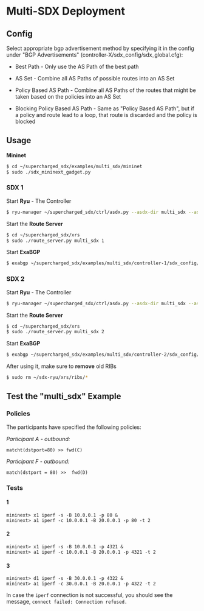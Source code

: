 # Multi-SDX Deployment

## Config
Select appropriate bgp advertisement method by specifying it in the config under "BGP Advertisements" (controller-X/sdx_config/sdx_global.cfg):

* Best Path - Only use the AS Path of the best path

* AS Set - Combine all AS Paths of possible routes into an AS Set

* Policy Based AS Path - Combine all AS Paths of the routes that might be taken based on the policies into an AS Set

* Blocking Policy Based AS Path - Same as "Policy Based AS Path", but if a policy and route lead to a loop, that route is discarded and the policy is blocked

## Usage
__Mininet__ 
```bash
$ cd ~/supercharged_sdx/examples/multi_sdx/mininet  
$ sudo ./sdx_mininext_gadget.py  
```

### SDX 1
Start __Ryu__ - The Controller  

```bash
$ ryu-manager ~/supercharged_sdx/ctrl/asdx.py --asdx-dir multi_sdx --asdx-controller 1 --ofp-tcp-listen-port 7733
```

Start the __Route Server__  

```bash
$ cd ~/supercharged_sdx/xrs
$ sudo ./route_server.py multi_sdx 1
```

Start __ExaBGP__  

```bash
$ exabgp ~/supercharged_sdx/examples/multi_sdx/controller-1/sdx_config/bgp.conf --env ~/supercharged_sdx/examples/multi_sdx/controller-1/sdx_config/exabgp.env
```

### SDX 2
Start __Ryu__ - The Controller

```bash
$ ryu-manager ~/supercharged_sdx/ctrl/asdx.py --asdx-dir multi_sdx --asdx-controller 2 --ofp-tcp-listen-port 5533 --wsapi-port 8090
```

Start the __Route Server__

```bash
$ cd ~/supercharged_sdx/xrs
$ sudo ./route_server.py multi_sdx 2
```

Start __ExaBGP__

```bash
$ exabgp ~/supercharged_sdx/examples/multi_sdx/controller-2/sdx_config/bgp.conf --env ~/supercharged_sdx/examples/multi_sdx/controller-2/sdx_config/exabgp.env
```

After using it, make sure to __remove__ old RIBs  

```bash
$ sudo rm ~/sdx-ryu/xrs/ribs/* 
```
    
## Test the "multi_sdx" Example

### Policies

The participants have specified the following policies:  

_Participant A - outbound:_

    matcht(dstport=80) >> fwd(C)

_Participant F - outbound:_

    match(dstport = 80) >>  fwd(D)

### Tests

#### 1  

    mininext> x1 iperf -s -B 10.0.0.1 -p 80 &  
    mininext> a1 iperf -c 10.0.0.1 -B 20.0.0.1 -p 80 -t 2    

#### 2  

    mininext> x1 iperf -s -B 10.0.0.1 -p 4321 &  
    mininext> a1 iperf -c 10.0.0.1 -B 20.0.0.1 -p 4321 -t 2    

#### 3

    mininext> d1 iperf -s -B 30.0.0.1 -p 4322 &
    mininext> a1 iperf -c 30.0.0.1 -B 20.0.0.1 -p 4322 -t 2

In case the `iperf` connection is not successful, you should see the message, `connect failed: Connection refused.`
